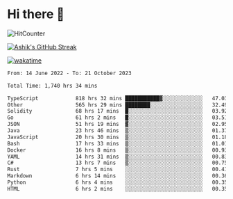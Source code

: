 # Hi there 👋

![HitCounter](https://hits.seeyoufarm.com/api/count/incr/badge.svg?url=https%3A%2F%2Fgithub.com%2Fashrhmn1212%2Fhit-counter)

<!-- ![Contribution Graph](https://github-readme-activity-graph.cyclic.app/graph?username=ashrhmn) -->


<!-- [![Top Langs](https://github-readme-stats.vercel.app/api/top-langs/?username=ashrhmn&layout=compact&theme=synthwave&langs_count=10&card_width=445)](https://github.com/anuraghazra/github-readme-stats) -->

[![Ashik's GitHub Streak](https://github-readme-streak-stats.herokuapp.com/?user=ashrhmn&theme=blood&fire=DD7F1C&background=151515&dates=9f9f9f&border=DD2727)](https://git.io/streak-stats)

<!-- ![Ashik's GitHub stats](https://github-readme-stats.vercel.app/api/?username=ashrhmn&show_icons=true&title_color=fff&icon_color=79ff97&text_color=9f9f9f&bg_color=151515) -->

[![wakatime](https://wakatime.com/badge/user/3df86613-ba63-4631-8e65-0ff18e7becad.svg)](https://wakatime.com/@3df86613-ba63-4631-8e65-0ff18e7becad)

<!--START_SECTION:waka-->

```txt
From: 14 June 2022 - To: 21 October 2023

Total Time: 1,740 hrs 34 mins

TypeScript            818 hrs 32 mins ███████████▓░░░░░░░░░░░░░   47.03 %
Other                 565 hrs 29 mins ████████░░░░░░░░░░░░░░░░░   32.49 %
Solidity              68 hrs 17 mins  █░░░░░░░░░░░░░░░░░░░░░░░░   03.92 %
Go                    61 hrs 2 mins   █░░░░░░░░░░░░░░░░░░░░░░░░   03.51 %
JSON                  51 hrs 19 mins  ▓░░░░░░░░░░░░░░░░░░░░░░░░   02.95 %
Java                  23 hrs 46 mins  ▒░░░░░░░░░░░░░░░░░░░░░░░░   01.37 %
JavaScript            20 hrs 30 mins  ▒░░░░░░░░░░░░░░░░░░░░░░░░   01.18 %
Bash                  17 hrs 33 mins  ▒░░░░░░░░░░░░░░░░░░░░░░░░   01.01 %
Docker                16 hrs 8 mins   ▒░░░░░░░░░░░░░░░░░░░░░░░░   00.93 %
YAML                  14 hrs 31 mins  ▒░░░░░░░░░░░░░░░░░░░░░░░░   00.83 %
C#                    13 hrs 7 mins   ▒░░░░░░░░░░░░░░░░░░░░░░░░   00.75 %
Rust                  7 hrs 5 mins    ░░░░░░░░░░░░░░░░░░░░░░░░░   00.41 %
Markdown              6 hrs 14 mins   ░░░░░░░░░░░░░░░░░░░░░░░░░   00.36 %
Python                6 hrs 4 mins    ░░░░░░░░░░░░░░░░░░░░░░░░░   00.35 %
HTML                  6 hrs 2 mins    ░░░░░░░░░░░░░░░░░░░░░░░░░   00.35 %
```

<!--END_SECTION:waka-->


<!--### Most Used Languages
<img src="https://wakatime.com/share/@ashrhmn/24ecb986-5bf8-4607-af7f-0aab08908d8c.png" />

### Favourite Tools
<img src="https://wakatime.com/share/@ashrhmn/f4e08015-f3bc-460a-9228-95a3ba11c604.png" />-->
